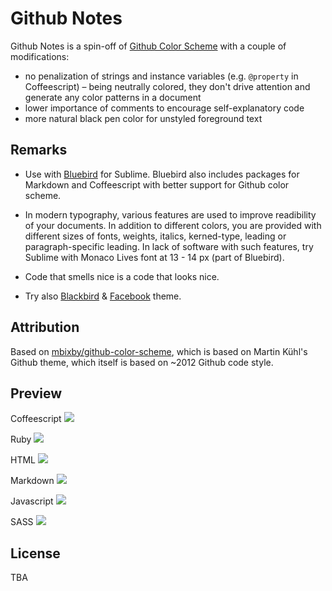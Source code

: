 # Github Notes

Github Notes is a spin-off of [Github Color Scheme](https://github.com/mbixby/github-color-scheme) with a couple of modifications:

* no penalization of strings and instance variables (e.g. `@property` in Coffeescript) – being neutrally colored, they don't drive attention and generate any color patterns in a document
* lower importance of comments to encourage self-explanatory code
* more natural black pen color for unstyled foreground text

## Remarks     

* Use with [Bluebird](https://github.com/mbixby/bluebird) for Sublime. Bluebird also includes packages for Markdown and Coffeescript with better support for Github color scheme. 
  
* In modern typography, various features are used to improve readibility of your documents. In addition to different colors, you are provided with different sizes of fonts, weights, italics, kerned-type, leading or paragraph-specific leading. In lack of software with such features, try Sublime with Monaco Lives font at 13 - 14 px (part of Bluebird).   

* Code that smells nice is a code that looks nice.   

* Try also [Blackbird](https://github.com/mbixby/blackbird) & [Facebook](https://github.com/mbixby/facebook-color-scheme) theme.

## Attribution

Based on [mbixby/github-color-scheme](https://github.com/mbixby/github-color-scheme), which is based on Martin Kühl's Github theme, which itself is based on ~2012 Github code style.

## Preview

Coffeescript
![](https://raw.github.com/mbixby/github-notes-color-scheme/master/preview/coffee.png)  

Ruby
![](https://raw.github.com/mbixby/github-notes-color-scheme/master/preview/ruby.png)  

HTML
![](https://raw.github.com/mbixby/github-notes-color-scheme/master/preview/html.png)  

Markdown
![](https://raw.github.com/mbixby/github-notes-color-scheme/master/preview/md.png)  

Javascript
![](https://raw.github.com/mbixby/github-notes-color-scheme/master/preview/js.png)  

SASS
![](https://raw.github.com/mbixby/github-notes-color-scheme/master/preview/sass.png)  

## License

TBA
